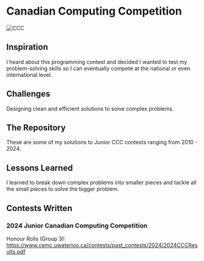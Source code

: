 # Canadian Computing Competition

![CCC](https://github.com/user-attachments/assets/daf86fb2-7301-4772-83d7-2856e1aea159)

## Inspiration

I heard about this programming contest and decided I wanted to test my problem-solving skills so I can eventually compete at the national or even international level.

## Challenges

Designing clean and efficient solutions to solve complex problems.

## The Repository

These are some of my solutions to Junior CCC contests ranging from 2010 - 2024.

## Lessons Learned

I learned to break down complex problems into smaller pieces and tackle all the small pieces to solve the bigger problem.

## Contests Written

### 2024 Junior Canadian Computing Competition

Honour Rolls (Group 3): https://www.cemc.uwaterloo.ca/contests/past_contests/2024/2024CCCResults.pdf
